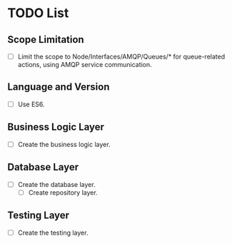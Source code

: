# TODO List

## Scope Limitation
- [ ] Limit the scope to Node/Interfaces/AMQP/Queues/* for queue-related actions, using AMQP service communication.

## Language and Version
- [ ] Use ES6.

## Business Logic Layer
- [ ] Create the business logic layer.

## Database Layer
- [ ] Create the database layer.
  - [ ] Create repository layer.

## Testing Layer
- [ ] Create the testing layer.

